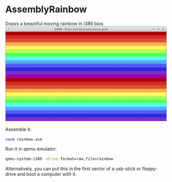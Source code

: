 # AssemblyRainbow
Draws a beautiful moving rainbow in i386 bios
![Screenshot](https://raw.githubusercontent.com/Paul-Andre/AssemblyRainbow/master/Screenshot_2016-09-12_23-02-41.png)

Assemble it:
```bash
nasm rainbow.asm
```

Run it in qemu emulator:
```bash
qemu-system-i386 -drive format=raw,file=rainbow
```

Alternatively, you can put this in the first sector of a usb-stick or floppy-drive and boot a computer with it.
